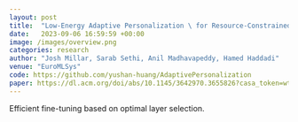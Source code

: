 ```yaml
---
layout: post
title:  "Low-Energy Adaptive Personalization \ for Resource-Constrained Devices"
date:   2023-09-06 16:59:59 +00:00
image: /images/overview.png
categories: research
author: "Josh Millar, Sarab Sethi, Anil Madhavapeddy, Hamed Haddadi"
venue: "EuroMLSys"
code: https://github.com/yushan-huang/AdaptivePersonalization
paper: https://dl.acm.org/doi/abs/10.1145/3642970.3655826?casa_token=wt9QpHMRsrEAAAAA%3AP5iM6vJ1Oi-q-loBEEJSmkcRj9B2h-CqXJW99vZ2lGAcNm5JFh1Vn6pcbjRzh_XfdLVTDEmgWACWzQ
---
```

Efficient fine-tuning based on optimal layer selection.
